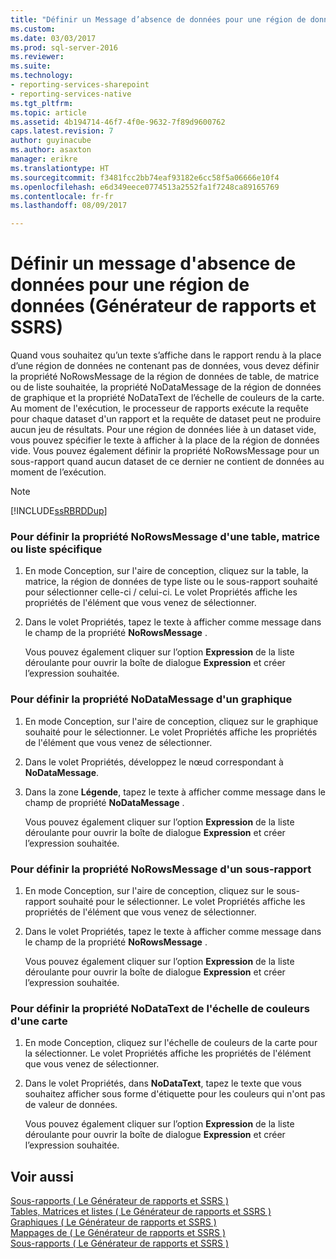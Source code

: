 ```yaml
---
title: "Définir un Message d’absence de données pour une région de données (Générateur de rapports et SSRS) | Documents Microsoft"
ms.custom: 
ms.date: 03/03/2017
ms.prod: sql-server-2016
ms.reviewer: 
ms.suite: 
ms.technology:
- reporting-services-sharepoint
- reporting-services-native
ms.tgt_pltfrm: 
ms.topic: article
ms.assetid: 4b194714-46f7-4f0e-9632-7f89d9600762
caps.latest.revision: 7
author: guyinacube
ms.author: asaxton
manager: erikre
ms.translationtype: HT
ms.sourcegitcommit: f3481fcc2bb74eaf93182e6cc58f5a06666e10f4
ms.openlocfilehash: e6d349eece0774513a2552fa1f7248ca89165769
ms.contentlocale: fr-fr
ms.lasthandoff: 08/09/2017

---
```

# <a name="set-a-no-data-message-for-a-data-region-report-builder-and-ssrs"></a>Définir un message d'absence de données pour une région de données (Générateur de rapports et SSRS)
  Quand vous souhaitez qu’un texte s’affiche dans le rapport rendu à la place d’une région de données ne contenant pas de données, vous devez définir la propriété NoRowsMessage de la région de données de table, de matrice ou de liste souhaitée, la propriété NoDataMessage de la région de données de graphique et la propriété NoDataText de l’échelle de couleurs de la carte. Au moment de l'exécution, le processeur de rapports exécute la requête pour chaque dataset d'un rapport et la requête de dataset peut ne produire aucun jeu de résultats. Pour une région de données liée à un dataset vide, vous pouvez spécifier le texte à afficher à la place de la région de données vide. Vous pouvez également définir la propriété NoRowsMessage pour un sous-rapport quand aucun dataset de ce dernier ne contient de données au moment de l’exécution.  
  
> [!NOTE]  
>  [!INCLUDE[ssRBRDDup](../../includes/ssrbrddup-md.md)]  
  
### <a name="to-set-the-norowsmessage-property-for-a-table-matrix-or-list"></a>Pour définir la propriété NoRowsMessage d'une table, matrice ou liste spécifique  
  
1.  En mode Conception, sur l'aire de conception, cliquez sur la table, la matrice, la région de données de type liste ou le sous-rapport souhaité pour sélectionner celle-ci / celui-ci. Le volet Propriétés affiche les propriétés de l'élément que vous venez de sélectionner.  
  
2.  Dans le volet Propriétés, tapez le texte à afficher comme message dans le champ de la propriété **NoRowsMessage** .  
  
     Vous pouvez également cliquer sur l’option **Expression** de la liste déroulante pour ouvrir la boîte de dialogue **Expression** et créer l’expression souhaitée.  
  
### <a name="to-set-the-nodatamessage-property-for-a-chart"></a>Pour définir la propriété NoDataMessage d'un graphique  
  
1.  En mode Conception, sur l'aire de conception, cliquez sur le graphique souhaité pour le sélectionner. Le volet Propriétés affiche les propriétés de l'élément que vous venez de sélectionner.  
  
2.  Dans le volet Propriétés, développez le nœud correspondant à **NoDataMessage**.  
  
3.  Dans la zone **Légende**, tapez le texte à afficher comme message dans le champ de propriété **NoDataMessage** .  
  
     Vous pouvez également cliquer sur l’option **Expression** de la liste déroulante pour ouvrir la boîte de dialogue **Expression** et créer l’expression souhaitée.  
  
### <a name="to-set-the-norowsmessage-for-a-subreport"></a>Pour définir la propriété NoRowsMessage d'un sous-rapport  
  
1.  En mode Conception, sur l'aire de conception, cliquez sur le sous-rapport souhaité pour le sélectionner. Le volet Propriétés affiche les propriétés de l'élément que vous venez de sélectionner.  
  
2.  Dans le volet Propriétés, tapez le texte à afficher comme message dans le champ de la propriété **NoRowsMessage** .  
  
     Vous pouvez également cliquer sur l’option **Expression** de la liste déroulante pour ouvrir la boîte de dialogue **Expression** et créer l’expression souhaitée.  
  
### <a name="to-set-the-nodatatext-property-for-a-color-scale-for-a-map"></a>Pour définir la propriété NoDataText de l'échelle de couleurs d'une carte  
  
1.  En mode Conception, cliquez sur l'échelle de couleurs de la carte pour la sélectionner. Le volet Propriétés affiche les propriétés de l'élément que vous venez de sélectionner.  
  
2.  Dans le volet Propriétés, dans **NoDataText**, tapez le texte que vous souhaitez afficher sous forme d'étiquette pour les couleurs qui n'ont pas de valeur de données.  
  
     Vous pouvez également cliquer sur l’option **Expression** de la liste déroulante pour ouvrir la boîte de dialogue **Expression** et créer l’expression souhaitée.  
  
## <a name="see-also"></a>Voir aussi  
 [Sous-rapports &#40; Le Générateur de rapports et SSRS &#41;](../../reporting-services/report-design/subreports-report-builder-and-ssrs.md)   
 [Tables, Matrices et listes &#40; Le Générateur de rapports et SSRS &#41;](../../reporting-services/report-design/tables-matrices-and-lists-report-builder-and-ssrs.md)   
 [Graphiques &#40; Le Générateur de rapports et SSRS &#41;](../../reporting-services/report-design/charts-report-builder-and-ssrs.md)   
 [Mappages de &#40; Le Générateur de rapports et SSRS &#41;](../../reporting-services/report-design/maps-report-builder-and-ssrs.md)   
 [Sous-rapports &#40; Le Générateur de rapports et SSRS &#41;](../../reporting-services/report-design/subreports-report-builder-and-ssrs.md)  
  
  
